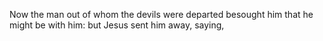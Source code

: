 Now the man out of whom the devils were departed besought him that he might be with him: but Jesus sent him away, saying,
